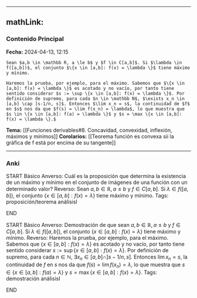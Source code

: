 
---
mathLink:
---
### Contenido Principal

**Fecha:** 2024-04-13, 12:15

```ad-proposition
Sean $a,b \in \mathbb R, a \le b$ y $f \in C[a,b]$. Si $\lambda \in f([a,b])$, el conjunto $\{x \in [a,b]: f(x) = \lambda \}$ tiene máximo y mínimo.
```


```ad-proof
Haremos la prueba, por ejemplo, para el máximo. Sabemos que $\{x \in [a,b]: f(x) = \lambda \}$ es acotado y no vacío, por tanto tiene sentido considerar $s := \sup \{x \in [a,b]: f(x) = \lambda \}$. Por definición de supremo, para cada $n \in \mathbb N$, $\exists x_n \in [a,b] \cap ]s-1/n, s]$. Entonces $\lim x_n = s$, la continuidad de $f$ en $s$ nos da que $f(s) = \lim f(x_n) = \lambda$, lo que muestra que $s \in \{x \in [a,b]: f(a) = \lambda \}$ y $s = \max \{x \in [a,b]: f(x) = \lambda \}.$
```

**Tema:** [[Funciones derivables#8. Concavidad, convexidad, inflexión, máximos y mínimos]]
**Corolarios:** [[Teorema función es convexa sii la gráfica de f está por encima de su tangente]]

---
### Anki

START
Básico
Anverso: Cuál es la proposición que determina la existencia de un máximo y mínimo en el conjunto de imágenes de una función con un determinado valor?
Reverso: Sean $a,b \in \mathbb R, a \le b$ y $f \in C[a,b]$. Si $\lambda \in f([a,b])$, el conjunto $\{x \in [a,b]: f(x) = \lambda \}$ tiene máximo y mínimo.
Tags: proposición/teorema análisisI
<!--ID: 1713093070080-->
END

START
Básico
Anverso: Demostración de que sean $a,b \in \mathbb R, a \le b$ y $f \in C[a,b]$. Si $\lambda \in f([a,b])$, el conjunto $\{x \in [a,b]: f(x) = \lambda \}$ tiene máximo y mínimo.
Reverso: Haremos la prueba, por ejemplo, para el máximo. Sabemos que $\{x \in [a,b]: f(x) = \lambda \}$ es acotado y no vacío, por tanto tiene sentido considerar $s := \sup \{x \in [a,b]: f(x) = \lambda \}$. Por definición de supremo, para cada $n \in \mathbb N$, $\exists x_n \in [a,b] \cap ]s-1/n, s]$. Entonces $\lim x_n = s$, la continuidad de $f$ en $s$ nos da que $f(s) = \lim f(x_n) = \lambda$, lo que muestra que $s \in \{x \in [a,b]: f(a) = \lambda \}$ y $s = \max \{x \in [a,b]: f(x) = \lambda \}.$
Tags: demostración análisisI
<!--ID: 1713093070086-->
END
